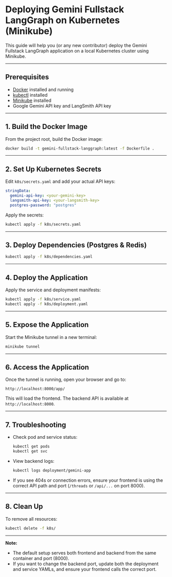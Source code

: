 # Deploying Gemini Fullstack LangGraph on Kubernetes (Minikube)

This guide will help you (or any new contributor) deploy the Gemini Fullstack LangGraph application on a local Kubernetes cluster using Minikube.

---

## Prerequisites

- [Docker](https://www.docker.com/) installed and running
- [kubectl](https://kubernetes.io/docs/tasks/tools/) installed
- [Minikube](https://minikube.sigs.k8s.io/docs/) installed
- Google Gemini API key and LangSmith API key

---

## 1. Build the Docker Image

From the project root, build the Docker image:
```sh
docker build -t gemini-fullstack-langgraph:latest -f Dockerfile .
```

---

## 2. Set Up Kubernetes Secrets

Edit `k8s/secrets.yaml` and add your actual API keys:
```yaml
stringData:
  gemini-api-key: <your-gemini-key>
  langsmith-api-key: <your-langsmith-key>
  postgres-password: "postgres"
```

Apply the secrets:
```sh
kubectl apply -f k8s/secrets.yaml
```

---

## 3. Deploy Dependencies (Postgres & Redis)

```sh
kubectl apply -f k8s/dependencies.yaml
```

---

## 4. Deploy the Application

Apply the service and deployment manifests:
```sh
kubectl apply -f k8s/service.yaml
kubectl apply -f k8s/deployment.yaml
```

---

## 5. Expose the Application

Start the Minikube tunnel in a new terminal:
```sh
minikube tunnel
```

---

## 6. Access the Application

Once the tunnel is running, open your browser and go to:
```
http://localhost:8000/app/
```
This will load the frontend. The backend API is available at `http://localhost:8000`.

---

## 7. Troubleshooting

- Check pod and service status:
  ```sh
  kubectl get pods
  kubectl get svc
  ```
- View backend logs:
  ```sh
  kubectl logs deployment/gemini-app
  ```
- If you see 404s or connection errors, ensure your frontend is using the correct API path and port (`/threads` or `/api/...` on port 8000).

---

## 8. Clean Up

To remove all resources:
```sh
kubectl delete -f k8s/
```

---

**Note:**  
- The default setup serves both frontend and backend from the same container and port (8000).
- If you want to change the backend port, update both the deployment and service YAMLs, and ensure your frontend calls the correct port. 